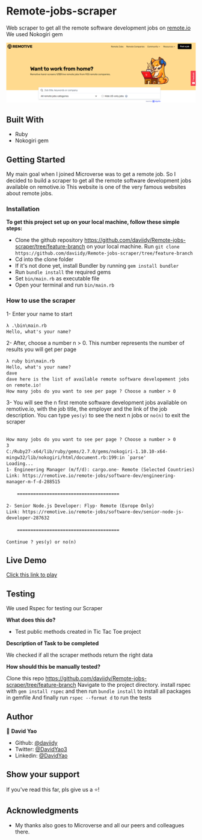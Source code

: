 # Remote-jobs-scraper
Web scraper to get all the remote software development jobs on [remote.io](https://remotive.io)
We used Nokogiri gem

![screenshot](./screenshot.png)

## Built With

- Ruby
- Nokogiri gem

## Getting Started

My main goal when I joined Microverse was to get a remote job. So I decided to build a scraper to get all the remote software development jobs available on remotive.io
This website is one of the very famous websites about remote jobs.

### Installation

**To get this project set up on your local machine, follow these simple steps:**

- Clone the github repository https://github.com/daviidy/Remote-jobs-scraper/tree/feature-branch on your local machine. Run `git clone https://github.com/daviidy/Remote-jobs-scraper/tree/feature-branch`
- Cd into the clone folder
- If it's not done yet, install Bundler by running `gem install bundler`
- Run `bundle install` the required gems
- Set `bin/main.rb` as executable file
- Open your terminal and run `bin/main.rb`

### How to use the scraper

1- Enter your name to start

```
λ .\bin\main.rb
Hello, what's your name?

```
2- After, choose a number n > 0. This number represents the number of results you will get per page

```
λ ruby bin\main.rb
Hello, what's your name?
dave
dave here is the list of available remote software developement jobs on remote.io!
How many jobs do you want to see per page ? Choose a number > 0

```
3- You will see the n first remote software development jobs available on remotive.io, with the job title, the employer and the link of the job description.
You can type `yes(y)` to see the next n jobs or `no(n)` to exit the scraper

```

How many jobs do you want to see per page ? Choose a number > 0
3
C:/Ruby27-x64/lib/ruby/gems/2.7.0/gems/nokogiri-1.10.10-x64-mingw32/lib/nokogiri/html/document.rb:199:in `parse'
Loading...
1- Engineering Manager (m/f/d): cargo.one· Remote (Selected Countries)
Link: https://remotive.io/remote-jobs/software-dev/engineering-manager-m-f-d-288515

    ======================================

2- Senior Node.js Developer: Flyp· Remote (Europe Only)
Link: https://remotive.io/remote-jobs/software-dev/senior-node-js-developer-287632

    ======================================

Continue ? yes(y) or no(n)

```

## Live Demo
[Click this link to play](https://repl.it/@daviidy/Remote-jobs-scraper-1)

## Testing

We used Rspec for testing our Scraper

**What does this do?**

- Test public methods created in Tic Tac Toe project

**Description of Task to be completed**

We checked if all the scraper methods return the right data

**How should this be manually tested?**

Clone this repo https://github.com/daviidy/Remote-jobs-scraper/tree/feature-branch
Navigate to the project directory.
install rspec with `gem install rspec` and then run `bundle install` to install all packages in gemfile
And finally run `rspec --format d` to run the tests

## Author

👤 **David Yao**

- Github: [@daviidy](https://github.com/daviidy )
- Twitter: [@DavidYao3](https://twitter.com/DavidYao3)
- Linkedin: [@DavidYao](https://www.linkedin.com/in/david-yao-6bb95299/daviidy )


## Show your support

If you've read this far, pls give us a ⭐️!

## Acknowledgments

- My thanks also goes to Microverse and all our peers and colleagues there.
